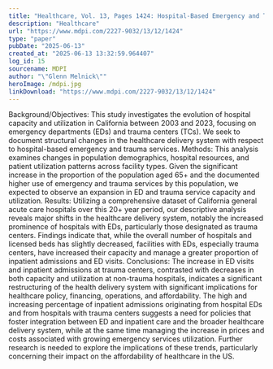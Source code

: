 ```yaml
---
title: "Healthcare, Vol. 13, Pages 1424: Hospital-Based Emergency and Trauma Care&mdash;The Expanding Epicenter of the US Healthcare Delivery System"
description: "Healthcare"
url: "https://www.mdpi.com/2227-9032/13/12/1424"
type: "paper"
pubDate: "2025-06-13"
created_at: "2025-06-13 13:32:59.964407"
log_id: 15
sourcename: MDPI
author: "\"Glenn Melnick\""
heroImage: /mdpi.jpg
linkDownload: "https://www.mdpi.com/2227-9032/13/12/1424"
---
```


Background/Objectives: This study investigates the evolution of hospital capacity and utilization in California between 2003 and 2023, focusing on emergency departments (EDs) and trauma centers (TCs). We seek to document structural changes in the healthcare delivery system with respect to hospital-based emergency and trauma services. Methods: This analysis examines changes in population demographics, hospital resources, and patient utilization patterns across facility types. Given the significant increase in the proportion of the population aged 65+ and the documented higher use of emergency and trauma services by this population, we expected to observe an expansion in ED and trauma service capacity and utilization. Results: Utilizing a comprehensive dataset of California general acute care hospitals over this 20+ year period, our descriptive analysis reveals major shifts in the healthcare delivery system, notably the increased prominence of hospitals with EDs, particularly those designated as trauma centers. Findings indicate that, while the overall number of hospitals and licensed beds has slightly decreased, facilities with EDs, especially trauma centers, have increased their capacity and manage a greater proportion of inpatient admissions and ED visits. Conclusions: The increase in ED visits and inpatient admissions at trauma centers, contrasted with decreases in both capacity and utilization at non-trauma hospitals, indicates a significant restructuring of the health delivery system with significant implications for healthcare policy, financing, operations, and affordability. The high and increasing percentage of inpatient admissions originating from hospital EDs and from hospitals with trauma centers suggests a need for policies that foster integration between ED and inpatient care and the broader healthcare delivery system, while at the same time managing the increase in prices and costs associated with growing emergency services utilization. Further research is needed to explore the implications of these trends, particularly concerning their impact on the affordability of healthcare in the US.
